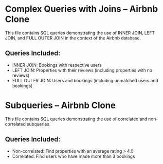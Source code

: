 # Complex Queries with Joins – Airbnb Clone

This file contains SQL queries demonstrating the use of INNER JOIN, LEFT JOIN, and FULL OUTER JOIN in the context of the Airbnb database.

## Queries Included:
- INNER JOIN: Bookings with respective users
- LEFT JOIN: Properties with their reviews (including properties with no reviews)
- FULL OUTER JOIN: Users and bookings (including unmatched users and bookings)


# Subqueries – Airbnb Clone

This file contains SQL queries demonstrating the use of correlated and non-correlated subqueries.

## Queries Included:
- Non-correlated: Find properties with an average rating > 4.0
- Correlated: Find users who have made more than 3 bookings
